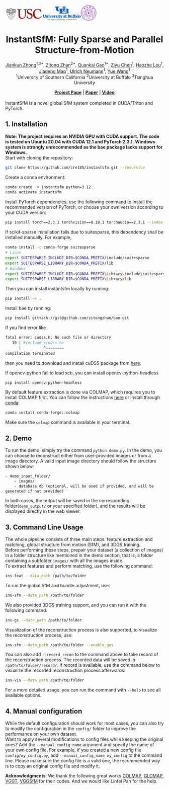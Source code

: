 <img src="img/USC-Logos.png" width=120px /><img src="img/University_at_Buffalo_logo.png" width=120px /><img src="img/Tsinghua_University_Logo.png" width=50px />

<div align="center">

# InstantSfM: Fully Sparse and Parallel Structure-from-Motion


<p align="center">  
    <a href="https://github.com/cre185/">Jiankun Zhong</a><sup>1,3*</sup>,
    <a href="https://sairlab.org/zitongz/">Zitong Zhan</a><sup>2*</sup>,
    <a href="https://zerg-overmind.github.io/">Quankai Gao</a><sup>1*</sup>,
    <a href="https://ziyc.github.io/">Ziyu Chen</a><sup>1</sup>,
    <a href="https://scholar.google.com/citations?user=BIPK9KEAAAAJ&hl=zh-TW">Haozhe Lou</a><sup>1</sup>,
    <a href="https://pointscoder.github.io/">Jiageng Mao</a><sup>1</sup>,
    <a href="https://scholar.google.com/citations?user=MHet2VoAAAAJ&hl=en">Ulrich Neumann</a><sup>1</sup>,
    <a href="https://yuewang.xyz/">Yue Wang</a><sup>1</sup>
    <br>
    <sup>1</sup>University of Southern California <sup>2</sup>University at Buffalo <sup>3</sup>Tsinghua University
</p>

</div>

<div align="center">
    <a href="https://cre185.github.io/InstantSfM/"><strong>Project Page</strong></a> |
    <a href="https://arxiv.org/abs/2510.13310"><strong>Paper</strong></a> |
    <a href="https://youtu.be/v-ewKEPTEDg"><strong>Video</strong></a> 
</div>

<br>

<div align="center">

</div>
InstantSfM is a novel global SfM system completed in CUDA/Triton and PyTorch. 


## 1. Installation  
**Note: The project requires an NVIDIA GPU with CUDA support. The code is tested on Ubuntu 20.04 with CUDA 12.1 and PyTorch 2.3.1.** 
**Windows system is strongly unrecommended as the bae package lacks support for Windows.**  
Start with cloning the repository:  
```bash
git clone https://github.com/cre185/instantsfm.git --recursive
```
Create a conda environment:  
```bash
conda create -n instantsfm python=3.12
conda activate instantsfm
```
Install PyTorch dependencies, use the following command to install the recommended version of PyTorch, or choose your own version according to your CUDA version:  
```bash
pip install torch==2.3.1 torchvision==0.18.1 torchaudio==2.3.1 --index-url https://download.pytorch.org/whl/cu121
```
If scikit-sparse installation fails due to suitesparse, this dependency shall be installed manually. For example, 
```bash
conda install -c conda-forge suitesparse
# Linux
export SUITESPARSE_INCLUDE_DIR=$CONDA_PREFIX/include/suitesparse
export SUITESPARSE_LIBRARY_DIR=$CONDA_PREFIX/lib
# Windows
export SUITESPARSE_INCLUDE_DIR=$CONDA_PREFIX\Library\include\suitesparse
export SUITESPARSE_LIBRARY_DIR=$CONDA_PREFIX\Library\lib
```
Then you can install instantsfm locally by running:  
```bash
pip install -e .
```
Install bae by running:
```bash
pip install git+ssh://git@github.com/zitongzhan/bae.git
```
If you find error like
```bash
fatal error: cudss.h: No such file or directory
   10 | #include <cudss.h>
      |          ^~~~~~~~~
compilation terminated
```
then you need to download and install cuDSS package from [here](https://developer.nvidia.com/cudss-downloads?target_os=Linux&target_arch=x86_64&Distribution=Ubuntu&target_version=20.04&target_type=deb_local).  

If opencv-python fail to load xcb, you can install opencv-python-headless
```bash
pip install opencv-python-headless
```

By default feature extraction is done via COLMAP, which requires you to install COLMAP first. You can follow the instructions [here](https://colmap.github.io/install.html) or install through [conda](https://anaconda.org/conda-forge/colmap):
```bash
conda install conda-forge::colmap
```
Make sure the `colmap` command is available in your terminal.  

## 2. Demo  
To run the demo, simply try the command `python demo.py`. In the demo, you can choose to reconstruct either from user-provided images or from a image directory. A valid input image directory should follow the structure shown below:  
```
- demo_input_folder/
    - images/
    - database.db (optional, will be used if provided, and will be generated if not provided)
```
In both cases, the output will be saved in the corresponding folder(`demo_output/` or your specified folder), and the results will be displayed directly in the web viewer.  

## 3. Command Line Usage
The whole pipeline consists of three main steps: feature extraction and matching, global structure from motion (SfM), and 3DGS training.  
Before performing these steps, prepair your dataset (a collection of images) in a folder structure like mentioned in the demo section, that is, a folder containing a subfolder `images/` with all the images inside.  
To extract features and perform matching, use the following command:
```bash
ins-feat --data_path /path/to/folder
```
To run the global SfM and bundle adjustment, use:  
```bash
ins-sfm --data_path /path/to/folder
```
We also provided 3DGS training support, and you can run it with the following command:
```bash
ins-gs --data_path /path/to/folder
```
Visualization of the reconstruction process is also supported, to visualize the reconstruction process, use:
```bash
ins-sfm --data_path /path/to/folder --enable_gui
```
You can also add `--record_recon` to the command above to take record of the reconstruction process. The recorded data will be saved in `/path/to/folder/record/`. If record is available, use the command below to visualize the recorded reconstruction process afterwards:
```bash
ins-vis --data_path /path/to/folder
```
For a more detailed usage, you can run the command with `--help` to see all available options.  

## 4. Manual configuration   
While the default configuration should work for most cases, you can also try to modify the configuration in the `config/` folder to improve the performance on your own dataset.  
Want to apply several modifications to config files while keeping the original ones? Add the `--manual_config_name` argument and specify the name of your own config file. For example, if you created a new config file `config/my_config.py`, add `--manual_config_name my_config` to the command line. Please make sure the config file is a valid one, the recommended way is to copy an original config file and modify it.  


**Acknowledgments**: We thank the following great works [COLMAP](https://github.com/colmap/colmap), [GLOMAP](https://github.com/colmap/glomap), [VGGT](https://github.com/facebookresearch/vggt), [VGGSfM](https://github.com/facebookresearch/vggsfm) for their codes. And we would like Linfei Pan for the help.
